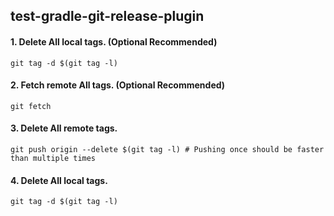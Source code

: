 ## test-gradle-git-release-plugin

#### 1. Delete All local tags. (Optional Recommended)

    git tag -d $(git tag -l)

#### 2. Fetch remote All tags. (Optional Recommended)

    git fetch

#### 3. Delete All remote tags.

    git push origin --delete $(git tag -l) # Pushing once should be faster than multiple times

#### 4. Delete All local tags.

    git tag -d $(git tag -l)

